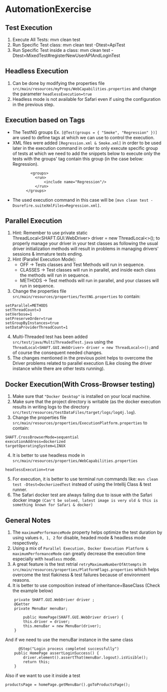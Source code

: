 # AutomationExercise


## Test Execution
1. Execute All Tests: mvn clean test 
2. Run Specific Test class: mvn clean test -Dtest=ApiTest 
3. Run Specific Test inside a class: mvn clean test -Dtest=MixedTest#registerNewUserAPIAndLoginTest

## Headless Execution
1. Can be done by modifying the properties file `src/main/resources/myProps/WebCapabilities.properties` and change the parameter `headlessExecution=true`
2. Headless mode is not available for Safari even if using the configuration in the previous step.

## Execution based on Tags
- The TestNG groups Ex. `[@Test(groups = { "Smoke", "Regression" })]` are used to define tags at which we can use to control the execution.
- XML files were added `[Regression.xml & Smoke.xml]` in order to be used later in the execution command in order to only execute specific group of tests at which we need to add the snippets below to execute only the tests with the groups' tag contain this group (in the case below: Regression).
  ```
          <groups>
            <run>
                <include name="Regression"/>
            </run>
        </groups>
  ````
- The used execution command in this case will be `[mvn clean test -Dsurefire.suiteXmlFiles=Regression.xml]`.

## Parallel Execution
1. Hint:
Remember to use private static ThreadLocal<SHAFT.GUI.WebDriver> driver = new ThreadLocal<>(); to properly manage your driver in your test classes as following the usual driver initialization methods will result in problems in managing drivers' sessions & immature tests ending.
2. Hint (Parallel Execution Mode):
   - OFF → Tests classes and Test Methods will run in sequence.
   - CLASSES → Test classes will run in parallel, and inside each class the methods will run in sequence.
   - METHODS → Test methods will run in parallel, and your classes will run in sequence. 
3. Change the properties file `src/main/resources/properties/TestNG.properties` to contain:
```
setParallel=METHODS
setThreadCount=3
setVerbose=1
setPreserveOrder=true
setGroupByInstances=true
setDataProviderThreadCount=1
```
4. Multi-Threaded test has been added `src/test/java/MultiThreadedTest.java` using the `ThreadLocal<SHAFT.GUI.WebDriver> driver = new ThreadLocal<>();`and of course the consequent needed changes.
5. The changes mentioned in the previous point helps to overcome the Driver problems related to parallel execution (Like closing the driver instance while there are other tests running).

## Docker Execution(With Cross-Browser testing)
1. Make sure that `"Docker Desktop"` is installed on your local machine.
2. Make sure that the project directory is writable (as the docker execution results in writing logs to the directory `src/test/resources/testDataFiles/target/logs/log4j.log`).
3. Change the properties file `src/main/resources/properties/ExecutionPlatform.properties` to contain: 
```
SHAFT.CrossBrowserMode=sequential
executionAddress=dockerized
targetOperatingSystem=LINUX
```
4. It is better to use headless mode in `src/main/resources/properties/WebCapabilities.properties`
```
headlessExecution=true
```
5. For execution, it is better to use terminal run commands like: `mvn clean test -Dtest=DockerizedTest` instead of using the Intellij Class & test runner.
6. The Safari docker test are always failing due to issue with the Safari docker image `(Can't be solved, latest image is very old & this is something known for Safari & docker)`

## General Notes
1. The `maximumPerformanceMode` property helps optimize the test duration by using values `0, 1, 2` for disable, headed mode & headless mode respectively.
2. Using a mix of `Parallel Execution, Docker Execution Platform & maximumPerformanceMode` can greatly decrease the execution time especially with `headless` mode.
3. A great feature is the test retrial `retryMaximumNumberOfAttempts` in `src/main/resources/properties/PlatformFlags.properties` which helps overcome the test flakiness & test failures because of environment reasons.
4. It is better to use composition instead of inheritance+BaseClass  (Check the example below)
```
    private SHAFT.GUI.WebDriver driver ;
    @Getter
    private MenuBar menuBar;
    
        public HomePage(SHAFT.GUI.WebDriver driver) {
        this.driver = driver;
        this.menuBar = new MenuBar(driver);
    }
````
  And if we need to use the menuBar instance in the same class
```
      @Step("Login process completed successfully")
    public HomePage assertLoginSuccess() {
        driver.element().assertThat(menuBar.logout).isVisible();
        return this;
    }  
```
Also if we want to use it inside a test
```
productsPage = homePage.getMenuBar().goToProductsPage();
```